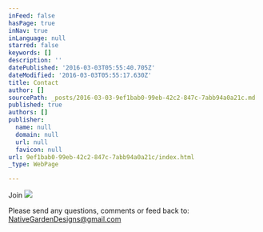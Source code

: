 ```yaml
---
inFeed: false
hasPage: true
inNav: true
inLanguage: null
starred: false
keywords: []
description: ''
datePublished: '2016-03-03T05:55:40.705Z'
dateModified: '2016-03-03T05:55:17.630Z'
title: Contact
author: []
sourcePath: _posts/2016-03-03-9ef1bab0-99eb-42c2-847c-7abb94a0a21c.md
published: true
authors: []
publisher:
  name: null
  domain: null
  url: null
  favicon: null
url: 9ef1bab0-99eb-42c2-847c-7abb94a0a21c/index.html
_type: WebPage

---
```

Join ![](https://s3-us-west-2.amazonaws.com/the-grid-img/p/48185c52d3d86c31ad9223c03c51b2d554a5f4b6.jpg)

Please send any questions, comments or feed back to: NativeGardenDesigns@gmail.com